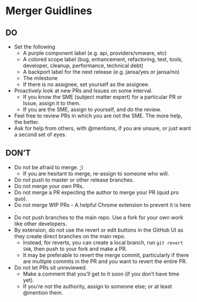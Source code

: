 # Merger Guidlines

## DO
* Set the following
  * A purple component label (e.g. api, providers/vmware, etc)
  * A colored scope label (bug, enhancement, refactoring, test, tools, developer, cleanup, performance, technical debt)
  * A backport label for the next release (e.g. jansa/yes or jansa/no)
  * The milestone
  * If there is no assignee, set yourself as the assignee.
* Proactively look at new PRs and Issues on some interval.
  * If you know the SME (subject matter expert) for a particular PR or Issue, assign it to them.
  * If you are the SME, assign to yourself, and do the review.
* Feel free to review PRs in which you are not the SME.  The more help, the better.
* Ask for help from others, with @mentions, if you are unsure, or just want a second set of eyes.

## DON’T
* Do not be afraid to merge. ;)
  * If you are hesitant to merge, re-assign to someone who will.
* Do not push to master or other release branches.
* Do not merge your own PRs.
* Do not merge a PR expecting the author to merge your PR (quid pro quo).
* Do not merge WIP PRs - A helpful Chrome extension to prevent it is here .
* Do not push branches to the main repo.  Use a fork for your own work like other developers.
* By extension, do not use the revert or edit buttons in the GitHub UI as they create direct branches on the main repo.
  * Instead, for reverts, you can create a local branch, run `git revert SHA`, then push to your fork and make a PR.
  * It may be preferable to revert the merge commit, particularly if there are multiple commits in the PR and you want to revert the entire PR.
* Do not let PRs sit unreviewed.
  * Make a comment that you’ll get to it soon (if you don’t have time yet).
  * If you’re not the authority, assign to someone else; or at least @mention them.
